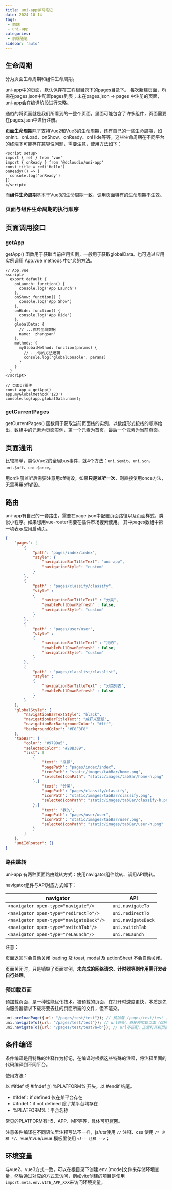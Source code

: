 ```yaml
---
title: uni-app学习笔记
date: 2024-10-14
tags:
 - 前端
 - uni-app
categories: 
 - 前端随笔
sidebar: 'auto'
---
```


## 生命周期
分为页面生命周期和组件生命周期。

uni-app中的页面，默认保存在工程根目录下的pages目录下。 每次新建页面，均需在pages.json中配置pages列表；未在pages.json -> pages 中注册的页面，uni-app会在编译阶段进行忽略。

通俗的将页面就是我们所看到的一整个页面，里面可能包含了许多组件，页面需要在pages.json中进行注册。

**页面生命周期**除了支持Vue2和Vue3的生命周期，还有自己的一些生命周期，如onInit、onLoad、onShow、onReady、onHide等等，这些生命周期在不同平台的终端下可能存在兼容性问题，需要注意，使用方法如下：
```vue
<script setup>
import { ref } from 'vue'
import { onReady } from '@dcloudio/uni-app'
const title = ref('Hello')
onReady(() => {
  console.log('onReady')
})
</script>
```

而**组件生命周期**基本于Vue3的生命周期一致，调用页面特有的生命周期不生效。

### 页面与组件生命周期的执行顺序


## 页面调用接口
### getApp
getApp() 函数用于获取当前应用实例，一般用于获取globalData。也可通过应用实例调用 App.vue methods 中定义的方法。
```vue
// App.vue
<script>
  export default {
    onLaunch: function() {
      console.log('App Launch')
    },
    onShow: function() {
      console.log('App Show')
    },
    onHide: function() {
      console.log('App Hide')
    },
    globalData: {
      // ...你的全局数据
      name: 'zhangsan'
    },
    methods: {
      myGlobalMethod: function(params) {
        // ...你的方法逻辑
        console.log('globalConsole', params)
      }
    }
  }
</script>

// 页面or组件
const app = getApp()
app.myGlobalMethod('123')
console.log(app.globalData.name);
```

### getCurrentPages
getCurrentPages() 函数用于获取当前页面栈的实例，以数组形式按栈的顺序给出，数组中的元素为页面实例，第一个元素为首页，最后一个元素为当前页面。

## 页面通讯
比较简单，类似Vue2的全局bus事件，就4个方法：`uni.$emit`、`uni.$on`、`uni.$off`、`uni.$once`。

用on注册监听后需要注意用off销毁，如果**只是监听一次**，则直接使用once方法，无需再用off销毁。

## 路由
uni-app有自己的一套路由，需要在page.json中配置页面路径以及页面样式，类似小程序。如果想用vue-router需要在插件市场搜索使用。
其中pages数组中第一项表示应用启动页。
```json
{
	"pages": [
		{
			"path": "pages/index/index",
			"style": {
				"navigationBarTitleText": "uni-app",
				"navigationStyle": "custom"
			}
		},
		{
			"path" : "pages/classify/classify",
			"style" : 
			{
				"navigationBarTitleText" : "分类",
				"enablePullDownRefresh" : false,
				"navigationStyle": "custom"
			}
		},
		{
			"path" : "pages/user/user",
			"style" : 
			{
				"navigationBarTitleText" : "我的",
				"enablePullDownRefresh" : false,
				"navigationStyle": "custom"
			}
		},
		{
			"path" : "pages/classlist/classlist",
			"style" : 
			{
				"navigationBarTitleText" : "分类列表",
				"enablePullDownRefresh" : false
			}
		}
	],
	"globalStyle": {
		"navigationBarTextStyle": "black",
		"navigationBarTitleText": "咸虾米壁纸",
		"navigationBarBackgroundColor": "#fff",
		"backgroundColor": "#F8F8F8"
	},
	"tabBar": {
		"color": "#9799a5",
		"selectedColor": "#28B389",
		"list": [
			{
				"text": "推荐",
				"pagePath": "pages/index/index",
				"iconPath": "static/images/tabBar/home.png",
				"selectedIconPath": "static/images/tabBar/home-h.png"
			},{
				"text": "分类",
				"pagePath": "pages/classify/classify",
				"iconPath": "static/images/tabBar/classify.png",
				"selectedIconPath": "static/images/tabBar/classify-h.png"
			},{
				"text": "我的",
				"pagePath": "pages/user/user",
				"iconPath": "static/images/tabBar/user.png",
				"selectedIconPath": "static/images/tabBar/user-h.png"
			}
		]
	},
	"uniIdRouter": {}
}
```

### 路由跳转
uni-app 有两种页面路由跳转方式：使用navigator组件跳转、调用API跳转。

navigator组件与API对应方式如下：

|  navigator   | API |
|  ----  |-----|
| `<navigator open-type="navigate"/> ` | `uni.navigateTo` |
| `<navigator open-type="redirectTo"/> ` | `uni.redirectTo ` |
| `<navigator open-type="navigateBack"/> ` | `uni.navigateBack` |
| `<navigator open-type="switchTab"/> ` | `uni.switchTab` |
| `<navigator open-type="reLaunch"/> ` | `uni.reLaunch` |

注意：

页面返回时会自动关闭 loading 及 toast, modal 及 actionSheet 不会自动关闭。

页面关闭时，只是销毁了页面实例，**未完成的网络请求、计时器等副作用需开发者自行处理**。

### 预加载页面
预加载页面，是一种性能优化技术。被预载的页面，在打开时速度更快，本质是先向服务器请求下载将要去往的页面所需的文件，但不渲染。
```js
uni.preloadPage({url: "/pages/test/test"}); // 预加载 /pages/test/test 页面（仅触发onLoad，onReady)
uni.navigateTo({url: "/pages/test/test"}); // url匹配，跳转预加载页面（仅触发onShow)
uni.navigateTo({url: "/pages/test/test?a=b"}); // url不匹配，正常打开新页面
```


## 条件编译
条件编译是用特殊的注释作为标记，在编译时根据这些特殊的注释，将注释里面的代码编译到不同平台。

使用方法：

以 #ifdef 或 #ifndef 加 %PLATFORM% 开头，以 #endif 结尾。

+ #ifdef：if defined 仅在某平台存在
+ #ifndef：if not defined 除了某平台均存在
+ %PLATFORM%：平台名称

常见的PLATFORM有H5、APP、MP等等，具体可见[官网](https://uniapp.dcloud.net.cn/tutorial/platform.html)。

注意条件编译在不同语法里注释写法不一样，js/uts使用 `//` 注释、css 使用 `/* 注释 */`、vue/nvue/uvue 模板里使用 `<!-- 注释 -->`；

## 环境变量
与vue2、vue3方式一致，可以在根目录下创建.env.[mode]文件来存储环境变量，然后通过对应的方式去访问，例如vite创建的项目是使用`import.meta.env.VITE_APP_XXX`来访问环境变量。


